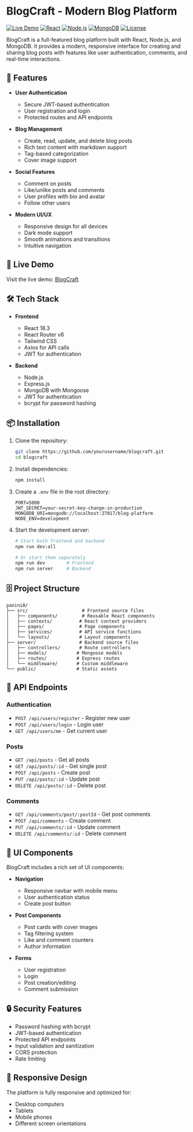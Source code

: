 # BlogCraft - Modern Blog Platform

[![Live Demo](https://img.shields.io/badge/demo-live-green.svg)](https://blogcraft-panini8.vercel.app/)
[![React](https://img.shields.io/badge/react-18.3.1-blue.svg)](https://reactjs.org/)
[![Node.js](https://img.shields.io/badge/node-20.x-green.svg)](https://nodejs.org/)
[![MongoDB](https://img.shields.io/badge/mongodb-6.x-green.svg)](https://www.mongodb.com/)
[![License](https://img.shields.io/badge/license-MIT-blue.svg)](LICENSE)

BlogCraft is a full-featured blog platform built with React, Node.js, and MongoDB. It provides a modern, responsive interface for creating and sharing blog posts with features like user authentication, comments, and real-time interactions.

## 🌟 Features

- **User Authentication**
  - Secure JWT-based authentication
  - User registration and login
  - Protected routes and API endpoints

- **Blog Management**
  - Create, read, update, and delete blog posts
  - Rich text content with markdown support
  - Tag-based categorization
  - Cover image support

- **Social Features**
  - Comment on posts
  - Like/unlike posts and comments
  - User profiles with bio and avatar
  - Follow other users

- **Modern UI/UX**
  - Responsive design for all devices
  - Dark mode support
  - Smooth animations and transitions
  - Intuitive navigation

## 🚀 Live Demo

Visit the live demo: [BlogCraft](https://blogcraft-panini8.vercel.app/)

## 🛠️ Tech Stack

- **Frontend**
  - React 18.3
  - React Router v6
  - Tailwind CSS
  - Axios for API calls
  - JWT for authentication

- **Backend**
  - Node.js
  - Express.js
  - MongoDB with Mongoose
  - JWT for authentication
  - bcrypt for password hashing

## 📦 Installation

1. Clone the repository:
   ```bash
   git clone https://github.com/yourusername/blogcraft.git
   cd blogcraft
   ```

2. Install dependencies:
   ```bash
   npm install
   ```

3. Create a `.env` file in the root directory:
   ```env
   PORT=5000
   JWT_SECRET=your-secret-key-change-in-production
   MONGODB_URI=mongodb://localhost:27017/blog-platform
   NODE_ENV=development
   ```

4. Start the development server:
   ```bash
   # Start both frontend and backend
   npm run dev:all

   # Or start them separately
   npm run dev        # Frontend
   npm run server     # Backend
   ```

## 🗄️ Project Structure

```
panini8/
├── src/                    # Frontend source files
│   ├── components/         # Reusable React components
│   ├── contexts/          # React context providers
│   ├── pages/             # Page components
│   ├── services/          # API service functions
│   └── layouts/           # Layout components
├── server/                # Backend source files
│   ├── controllers/       # Route controllers
│   ├── models/           # Mongoose models
│   ├── routes/           # Express routes
│   └── middleware/       # Custom middleware
└── public/               # Static assets
```

## 🔑 API Endpoints

### Authentication
- `POST /api/users/register` - Register new user
- `POST /api/users/login` - Login user
- `GET /api/users/me` - Get current user

### Posts
- `GET /api/posts` - Get all posts
- `GET /api/posts/:id` - Get single post
- `POST /api/posts` - Create post
- `PUT /api/posts/:id` - Update post
- `DELETE /api/posts/:id` - Delete post

### Comments
- `GET /api/comments/post/:postId` - Get post comments
- `POST /api/comments` - Create comment
- `PUT /api/comments/:id` - Update comment
- `DELETE /api/comments/:id` - Delete comment

## 🎨 UI Components

BlogCraft includes a rich set of UI components:

- **Navigation**
  - Responsive navbar with mobile menu
  - User authentication status
  - Create post button

- **Post Components**
  - Post cards with cover images
  - Tag filtering system
  - Like and comment counters
  - Author information

- **Forms**
  - User registration
  - Login
  - Post creation/editing
  - Comment submission

## 🔒 Security Features

- Password hashing with bcrypt
- JWT-based authentication
- Protected API endpoints
- Input validation and sanitization
- CORS protection
- Rate limiting

## 📱 Responsive Design

The platform is fully responsive and optimized for:
- Desktop computers
- Tablets
- Mobile phones
- Different screen orientations



